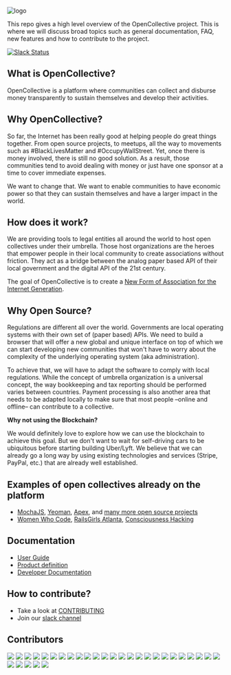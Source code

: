 ![logo](https://opencollective.com/public/images/opencollectivelogo.svg)

This repo gives a high level overview of the OpenCollective project. This is where we will discuss broad topics such as general documentation, FAQ, new features and how to contribute to the project.

[![Slack Status](https://slack.opencollective.com/badge.svg)](https://slack.opencollective.com)

## What is OpenCollective?

OpenCollective is a platform where communities can collect and disburse money transparently to sustain themselves and develop their activities.

## Why OpenCollective?

So far, the Internet has been really good at helping people do great things together. From open source projects, to meetups, all the way to movements such as #BlackLivesMatter and #OccupyWallStreet. Yet, once there is money involved, there is still no good solution. As a result, those communities tend to avoid dealing with money or just have one sponsor at a time to cover immediate expenses.

We want to change that. We want to enable communities to have economic power so that they can sustain themselves and have a larger impact in the world.

## How does it work?

We are providing tools to legal entities all around the world to host open collectives under their umbrella. Those host organizations are the heroes that empower people in their local community to create associations without friction. They act as a bridge between the analog paper based API of their local government and the digital API of the 21st century.

The goal of OpenCollective is to create a [New Form of Association for the Internet Generation](https://medium.com/open-collective/a-new-form-of-association-for-the-internet-generation-part-1-6d6c4f5dd27f#.fgb60dorq).

## Why Open Source?

Regulations are different all over the world. Governments are local operating systems with their own set of (paper based) APIs. We need to build a browser that will offer a new global and unique interface on top of which we can start developing new communities that won't have to worry about the complexity of the underlying operating system (aka administration).

To achieve that, we will have to adapt the software to comply with local regulations. While the concept of umbrella organization is a universal concept, the way bookkeeping and tax reporting should be performed varies between countries. Payment processing is also another area that needs to be adapted locally to make sure that most people –online and offline– can contribute to a collective.

**Why not using the Blockchain?**

We would definitely love to explore how we can use the blockchain to achieve this goal. But we don't want to wait for self-driving cars to be ubiquitous before starting building Uber/Lyft. We believe that we can already go a long way by using existing technologies and services (Stripe, PayPal, etc.) that are already well established.

## Examples of open collectives already on the platform

- [MochaJS](https://opencollective.com/MochaJS), [Yeoman](https://opencollective.com/yeoman), [Apex](https://opencollective.com/apex), and [many more open source projects](https://docs.google.com/spreadsheets/d/1o-_igyEpPdfYGBRbdQ3WvbFohXWhWiKY7rI5QwxhMK8/edit?ts=571a7863#gid=0)
- [Women Who Code](https://opencollective.com/wwcode), [RailsGirls Atlanta](https://opencollective.com/RailsGirlsAtl), [Consciousness Hacking](https://opencollective.com/ConsciousnessHackingSF)

## Documentation

- [User Guide](https://github.com/OpenCollective/OpenCollective/wiki/User-Guide)
- [Product definition](https://github.com/OpenCollective/OpenCollective/wiki/Product)
- [Developer Documentation](https://github.com/OpenCollective/OpenCollective/wiki/Developer-Documentation)

## How to contribute?
- Take a look at [CONTRIBUTING](https://github.com/OpenCollective/OpenCollective/blob/master/CONTRIBUTING.md)
- Join our [slack channel](http://slack.opencollective.com)

## Contributors

<a href="https://opencollective.com/foundation-collective/contributors/0/website"><img src="https://opencollective.com/foundation-collective/contributors/0/avatar"></a>
<a href="https://opencollective.com/foundation-collective/contributors/1/website"><img src="https://opencollective.com/foundation-collective/contributors/1/avatar"></a>
<a href="https://opencollective.com/foundation-collective/contributors/2/website"><img src="https://opencollective.com/foundation-collective/contributors/2/avatar"></a>
<a href="https://opencollective.com/foundation-collective/contributors/3/website"><img src="https://opencollective.com/foundation-collective/contributors/3/avatar"></a>
<a href="https://opencollective.com/foundation-collective/contributors/4/website"><img src="https://opencollective.com/foundation-collective/contributors/4/avatar"></a>
<a href="https://opencollective.com/foundation-collective/contributors/5/website"><img src="https://opencollective.com/foundation-collective/contributors/5/avatar"></a>
<a href="https://opencollective.com/foundation-collective/contributors/6/website"><img src="https://opencollective.com/foundation-collective/contributors/6/avatar"></a>
<a href="https://opencollective.com/foundation-collective/contributors/7/website"><img src="https://opencollective.com/foundation-collective/contributors/7/avatar"></a>
<a href="https://opencollective.com/foundation-collective/contributors/8/website"><img src="https://opencollective.com/foundation-collective/contributors/8/avatar"></a>
<a href="https://opencollective.com/foundation-collective/contributors/9/website"><img src="https://opencollective.com/foundation-collective/contributors/9/avatar"></a>
<a href="https://opencollective.com/foundation-collective/contributors/10/website"><img src="https://opencollective.com/foundation-collective/contributors/10/avatar"></a>
<a href="https://opencollective.com/foundation-collective/contributors/11/website"><img src="https://opencollective.com/foundation-collective/contributors/11/avatar"></a>
<a href="https://opencollective.com/foundation-collective/contributors/12/website"><img src="https://opencollective.com/foundation-collective/contributors/12/avatar"></a>
<a href="https://opencollective.com/foundation-collective/contributors/13/website"><img src="https://opencollective.com/foundation-collective/contributors/13/avatar"></a>
<a href="https://opencollective.com/foundation-collective/contributors/14/website"><img src="https://opencollective.com/foundation-collective/contributors/14/avatar"></a>
<a href="https://opencollective.com/foundation-collective/contributors/15/website"><img src="https://opencollective.com/foundation-collective/contributors/15/avatar"></a>
<a href="https://opencollective.com/foundation-collective/contributors/16/website"><img src="https://opencollective.com/foundation-collective/contributors/16/avatar"></a>
<a href="https://opencollective.com/foundation-collective/contributors/17/website"><img src="https://opencollective.com/foundation-collective/contributors/17/avatar"></a>
<a href="https://opencollective.com/foundation-collective/contributors/18/website"><img src="https://opencollective.com/foundation-collective/contributors/18/avatar"></a>
<a href="https://opencollective.com/foundation-collective/contributors/19/website"><img src="https://opencollective.com/foundation-collective/contributors/19/avatar"></a>
<a href="https://opencollective.com/foundation-collective/contributors/20/website"><img src="https://opencollective.com/foundation-collective/contributors/20/avatar"></a>
<a href="https://opencollective.com/foundation-collective/contributors/21/website"><img src="https://opencollective.com/foundation-collective/contributors/21/avatar"></a>
<a href="https://opencollective.com/foundation-collective/contributors/22/website"><img src="https://opencollective.com/foundation-collective/contributors/22/avatar"></a>
<a href="https://opencollective.com/foundation-collective/contributors/23/website"><img src="https://opencollective.com/foundation-collective/contributors/23/avatar"></a>
<a href="https://opencollective.com/foundation-collective/contributors/24/website"><img src="https://opencollective.com/foundation-collective/contributors/24/avatar"></a>
<a href="https://opencollective.com/foundation-collective/contributors/25/website"><img src="https://opencollective.com/foundation-collective/contributors/25/avatar"></a>
<a href="https://opencollective.com/foundation-collective/contributors/26/website"><img src="https://opencollective.com/foundation-collective/contributors/26/avatar"></a>
<a href="https://opencollective.com/foundation-collective/contributors/27/website"><img src="https://opencollective.com/foundation-collective/contributors/27/avatar"></a>
<a href="https://opencollective.com/foundation-collective/contributors/28/website"><img src="https://opencollective.com/foundation-collective/contributors/28/avatar"></a>
<a href="https://opencollective.com/foundation-collective/contributors/29/website"><img src="https://opencollective.com/foundation-collective/contributors/29/avatar"></a>
